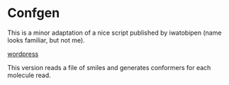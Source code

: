 # Confgen

This is a minor adaptation of a nice script published by iwatobipen (name looks familiar, but not me).

[wordpress](https://iwatobipen.wordpress.com/2021/01/31/generate-conformers-script-with-rdkit-rdkit-chemoinformatics/)

This version reads a file of smiles and generates conformers for each molecule read.
